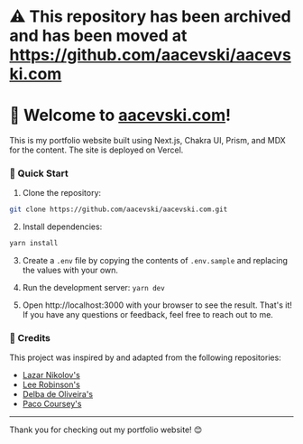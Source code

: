 # ⚠️ This repository has been archived and has been moved at https://github.com/aacevski/aacevski.com

# 👋 Welcome to [aacevski.com](https://aacevski.com)!

This is my portfolio website built using Next.js, Chakra UI, Prism, and MDX for the content. The site is deployed on Vercel.

### 🚀 Quick Start
1. Clone the repository: 
```sh
git clone https://github.com/aacevski/aacevski.com.git
```
2. Install dependencies: 
```sh
yarn install
```

3. Create a `.env` file by copying the contents of `.env.sample` and replacing the values with your own.

4. Run the development server: `yarn dev`

5. Open http://localhost:3000 with your browser to see the result.
That's it! If you have any questions or feedback, feel free to reach out to me.

### 🎉 Credits
This project was inspired by and adapted from the following repositories:

- <a href="https://nikolovlazar.com" target="_blank">Lazar Nikolov's</a>
- <a href="https://leerob.io" target="_blank">Lee Robinson's</a>
- <a href="https://delba.dev" target="_blank">Delba de Oliveira's</a>
- <a href="https://paco.me" target="_blank">Paco Coursey's</a>

___
Thank you for checking out my portfolio website! 😊

